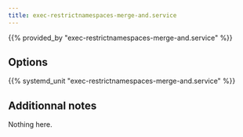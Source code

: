 ```yaml
---
title: exec-restrictnamespaces-merge-and.service
---
```


{{% provided_by "exec-restrictnamespaces-merge-and.service" %}}

## Options

{{% systemd_unit "exec-restrictnamespaces-merge-and.service" %}}

## Additionnal notes

Nothing here.